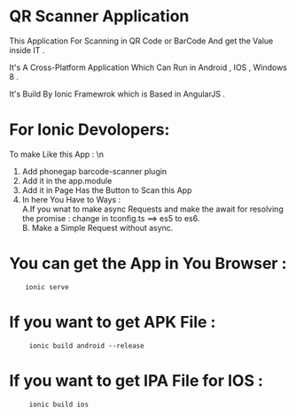 # QR Scanner Application 


This Application For Scanning in QR Code or BarCode And get the Value inside IT . 

 
It's A Cross-Platform Application Which Can Run in Android , IOS , Windows 8 .

It's Build By Ionic Framewrok which is Based in AngularJS .

# For Ionic Devolopers:
To make Like this App : \n 
1. Add phonegap barcode-scanner plugin 
2. Add it in the app.module
3. Add it in Page Has the Button to Scan this App 
4. In here You Have to Ways : <br /> 
A.If you wnat to make async Requests and make the await for resolving the promise : change in tconfig.ts ==> es5 to es6.<br /> 
B. Make a Simple Request without async. <br />


# You can get the App in You Browser :
```
    ionic serve
```

# If you want to get APK File : 

```
     ionic build android --release

```
# If you want to get IPA File for IOS : 

```
     ionic build ios 

```





